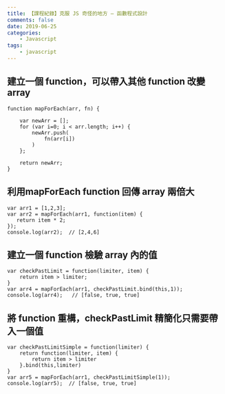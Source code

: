 ```yaml
---
title: 【課程紀錄】克服 JS 奇怪的地方 — 函數程式設計
comments: false
date: 2019-06-25
categories:
    - Javascript
tags:
    - javascript
---
```


## 建立一個 function，可以帶入其他 function 改變 array
```
function mapForEach(arr, fn) {
    
    var newArr = [];
    for (var i=0; i < arr.length; i++) {
        newArr.push(
            fn(arr[i])   
        )
    };
    
    return newArr;
}
```

## 利用mapForEach function 回傳 array 兩倍大
```
var arr1 = [1,2,3];
var arr2 = mapForEach(arr1, function(item) {
   return item * 2; 
});
console.log(arr2);  // [2,4,6]
```

## 建立一個 function 檢驗 array 內的值
```
var checkPastLimit = function(limiter, item) {
    return item > limiter;   
}
var arr4 = mapForEach(arr1, checkPastLimit.bind(this,1));
console.log(arr4);   // [false, true, true]
```

## 將 function 重構，checkPastLimit 精簡化只需要帶入一個值
```
var checkPastLimitSimple = function(limiter) {
    return function(limiter, item) {
        return item > limiter
    }.bind(this,limiter)
}
var arr5 = mapForEach(arr1, checkPastLimitSimple(1));
console.log(arr5);  // [false, true, true]
```